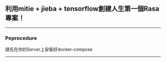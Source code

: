 ## 利用mitie + jieba + tensorflow創建人生第一個Rasa專案！

---

### Peprocedure 
請先在你的Server上安裝好docker-compose

---

